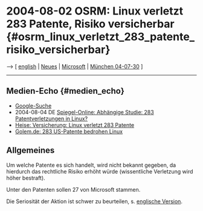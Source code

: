 # 2004-08-02 OSRM: Linux verletzt 283 Patente, Risiko versicherbar {#osrm_linux_verletzt_283_patente_risiko_versicherbar}

\--\> \[ [ english](Osrm040802En "wikilink") \| [
Neues](SwpatcninoDe "wikilink") \| [
Microsoft](SwpatmicrosoftDe "wikilink") \| [ München
04-07-30](Limux040730De "wikilink") \]

------------------------------------------------------------------------

## Medien-Echo {#medien_echo}

-   [Google-Suche](http://news.google.com/news?hl=de&q=Linux+283+Patente+Microsoft+OSRM+Ravicher&btnG=Search+News "wikilink")
-   2004-08-04 DE [Spiegel-Online: Abhängige Studie: 283
    Patentverletzungen in
    Linux?](http://www.spiegel.de/netzwelt/netzkultur/0,1518,311542,00.html "wikilink")
-   [Heise: Versicherung: Linux verletzt 283
    Patente](http://www.heise.de/newsticker/meldung/49672 "wikilink")
-   [Golem.de: 283 US-Patente bedrohen Linux
    ](http://www.golem.de/0408/32726.html "wikilink")

## Allgemeines

Um welche Patente es sich handelt, wird nicht bekannt gegeben, da
hierdurch das rechtliche Risiko erhöht würde (wissentliche Verletzung
wird höher bestraft).

Unter den Patenten sollen 27 von Microsoft stammen.

Die Seriosität der Aktion ist schwer zu beurteilen, s. [ englische
Version](Osrm040802En "wikilink").
